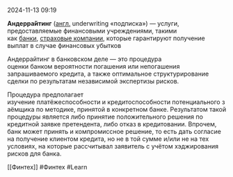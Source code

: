  2024-11-13 09:19

**Андерра́йтинг** ([англ.](https://ru.wikipedia.org/wiki/%D0%90%D0%BD%D0%B3%D0%BB%D0%B8%D0%B9%D1%81%D0%BA%D0%B8%D0%B9_%D1%8F%D0%B7%D1%8B%D0%BA "Английский язык") underwriting «подписка») — услуги, предоставляемые финансовыми учреждениями, такими как [банки](https://ru.wikipedia.org/wiki/%D0%91%D0%B0%D0%BD%D0%BA "Банк"), [страховые компании](https://ru.wikipedia.org/wiki/%D0%A1%D1%82%D1%80%D0%B0%D1%85%D0%BE%D0%B2%D0%B0%D1%8F_%D0%BA%D0%BE%D0%BC%D0%BF%D0%B0%D0%BD%D0%B8%D1%8F "Страховая компания"), которые гарантируют получение выплат в случае финансовых убытков

Андеррайтинг в банковском деле — это процедура оценки банком вероятности погашения или непогашения запрашиваемого кредита, а также оптимальное структурирование сделки по результатам независимой экспертизы рисков.

Процедура предполагает изучение платёжеспособности и кредитоспособности потенциального заёмщика по методике, принятой в конкретном банке. Результатом такой процедуры является либо принятие положительного решения по кредитной заявке претендента, либо отказ в кредитовании. Впрочем, банк может принять и компромиссное решение, то есть дать согласие на получение клиентом кредита, но не в той сумме и/или не на тех условиях, на которые рассчитывал заявитель с учётом хэджирования рисков для банка.

[[Финтех]]
#Финтех 
#Learn
